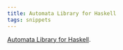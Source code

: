 ```yaml
---
title: Automata Library for Haskell
tags: snippets
---
```


[Automata Library for Haskell](http://vorlon.case.edu/~lps/software/automata/ 'Automata Library for Haskell').
